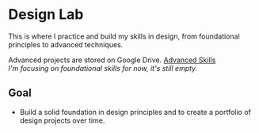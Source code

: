 # Design Lab

This is where I practice and build my skills in design, from foundational principles to advanced techniques.

Advanced projects are stored on Google Drive. [Advanced Skills](https://drive.google.com/drive/folders/1iCY7bu1GlNoqRISAIboLfhgRixf2080R?usp=sharing)
<br>*I'm focusing on foundational skills for now, it's still empty.*
## Goal
- Build a solid foundation in design principles and to create a portfolio of design projects over time.

